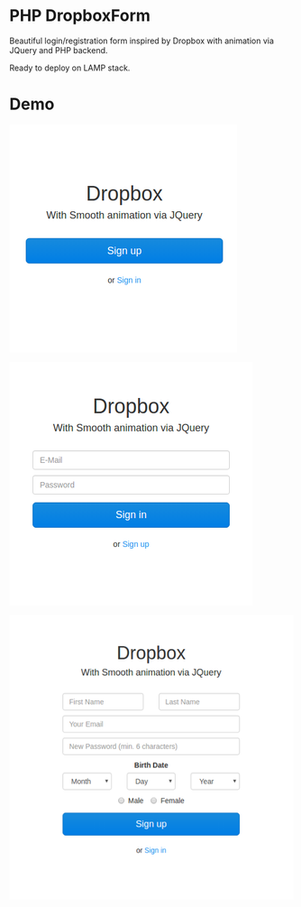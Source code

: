 # PHP DropboxForm
Beautiful login/registration form inspired by Dropbox with animation via JQuery and PHP backend.

Ready to deploy on LAMP stack.

# Demo

![1](demos/1.png)

![2](demos/3.png)

![3](demos/2.png)


